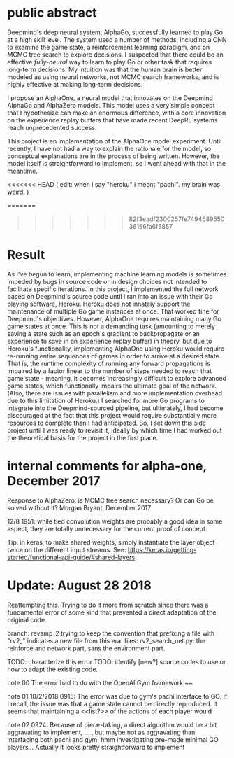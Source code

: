 # public abstract
Deepmind's deep neural system, AlphaGo, successfully learned to play Go at a
high skill level. The system used a number of methods, including a CNN to
examine the game state, a reinforcement learning paradigm, and an MCMC tree
search to explore decisions. I suspected that there could be an effective 
*fully-neural* way to learn to play Go or other task that requires long-term 
decisions. My intuition was that the human brain is better modeled as using
neural networks, not MCMC search frameworks, and is highly effective at making
long-term decisions.

I propose an AlphaOne, a neural model that innovates on the Deepmind AlphaGo
and AlphaZero models. This model uses a very simple concept that I hypothesize
can make an enormous difference, with a core innovation on the experience
replay buffers that have made recent DeepRL systems reach unprecedented success.

This project is an implementation of the AlphaOne model experiment.
Until recently, I have not had a way to explain the rationale for the model,
so conceptual explanations are in the process of being written. However, the 
model itself is straightforward to implement, so I went ahead with that in the
meantime.

<<<<<<< HEAD
( edit: when I say "heroku" i meant "pachi". my brain was weird. )

=======
>>>>>>> 82f3eadf2300257fe749468955036156fa6f5857
# Result
As I've begun to learn, implementing machine learning models is sometimes 
impeded by bugs in source code or in design choices not intended to facilitate
specific iterations. In this project, I implemented the full network based
on Deepmind's source code until I ran into an issue with their Go playing
software, Heroku. Heroku does not innately support the maintenance of multiple
Go game instances at once. That worked fine for Deepmind's objectives. However,
AlphaOne requires maintaining many Go game states at once. This is not a 
demanding task (amounting to merely saving a state such as an epoch's gradient
to backpropagate or an experience to save in an experience replay buffer) in
theory, but due to Heroku's functionality, implementing AlphaOne using Heroku
would require re-running entire sequences of games in order to arrive at a
desired state. That is, the runtime complexity of running any forward
propagations is impaired by a factor linear to the number of steps needed to
reach that game state - meaning, it becomes increasingly difficult to explore
advanced game states, which functionally impairs the ultimate goal of the
network. (Also, there are issues with parallelism and more implementation
overhead due to this limitation of Heroku.) I searched for more Go programs
to integrate into the Deepmind-sourced pipeline, but ultimately, I had
become discouraged at the fact that this project would require substantially
more resources to complete than I had anticipated. So, I set down this 
side project until I was ready to revisit it, ideally by which time I had
worked out the theoretical basis for the project in the first place.

# internal comments for alpha-one, December 2017
Response to AlphaZero: is MCMC tree search necessary? Or can Go be solved without it?
Morgan Bryant, December 2017

12/8 1951: while tied convolution weights are probably a good idea in some aspect,
they are totally unnecessary for the current proof of concept.

Tip: in keras, to make shared weights, simply instantiate the layer object twice 
on the different input streams. 
See: <https://keras.io/getting-started/functional-api-guide/#shared-layers>


# Update: August 28 2018
Reattempting this. Trying to do it more from scratch since there was a fundamental error of some kind that prevented a direct adaptation of the original code.

branch: revamp_2
trying to keep the convention that prefixing a file with "rv2\_" indicates a new file from this era.
files: rv2\_search\_net.py: the reinforce and network part, sans the environment part.

TODO: characterize this error
TODO: identify [new?] source codes to use or how to adapt the existing code. 

note 00     The error had to do with the OpenAI Gym framework ~~

note 01 10/2/2018 0915: The error was due to gym's pachi interface to GO.
If I recall, the issue was that a game state cannot be directly reproduced.
It seems that maintaining a <<list?>> of the actions of each player would 

note 02 0924: Because of piece-taking, a direct algorithm would be a bit 
aggravating to implement, ...., but maybe not as aggravating than interfacing
both pachi and gym. hmm investigating pre-made minimal GO players...
Actually it looks pretty straightforward to implement

